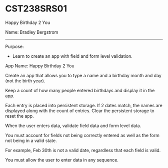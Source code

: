 # CST238SRS01
Happy Birthday 2 You

Name: Bradley Bergstrom

---

Purpose:

- Learn to create an app with field and form level validation.

App Name: Happy Birthday 2 You

Create an app that allows you to type a name and a birthday month and day (not the birth year).

Keep a count of how many people entered birthdays and display it in the app. 

Each entry is placed into persistent storage. If 2 dates match, the names are displayed along with the count of entries. Clear the persistent storage to reset the app. 

When the user enters data, validate field data and form level data. 

You must account for fields not being correctly entered as well as the form not being in a valid state. 

For example, Feb 30th is not a valid date, regardless that each field is valid. 

You must allow the user to enter data in any sequence. 
